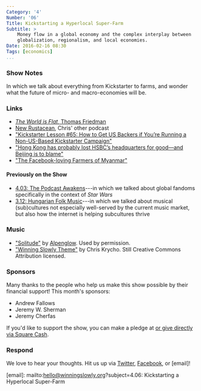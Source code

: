 ```yaml
---
Category: '4'
Number: '06'
Title: Kickstarting a Hyperlocal Super-Farm
Subtitle: >
    Money flow in a global economy and the complex interplay between
    globalization, regionalism, and local economies.
Date: 2016-02-16 08:30
Tags: [economics]
...
```


### Show Notes

In which we talk about everything from Kickstarter to farms, and wonder what the future of micro- and macro-economies will be.

### Links

  - [_The World is Flat_, Thomas Friedman][flat]
  - [New Rustacean], Chris' other podcast
  - ["Kickstarter Lesson #65: How to Get US Backers if You’re Running a
    Non-US-Based Kickstarter Campaign"][kickstarter]
  - ["Hong Kong has probably lost HSBC’s headquarters for good—and Beijing is to
    blame"][qz]
  - ["The Facebook-loving Farmers of Myanmar"][mod]

[flat]: http://www.alibris.com/The-World-Is-Flat-A-Brief-History-of-the-Twenty-First-Century-Thomas-L-Friedman/book/8739489?matches=1087
[New Rustacean]: http://www.newrustacean.com/
[kickstarter]: http://stonemaiergames.com/kickstarter-lesson-65-how-to-get-us-backers-if-youre-running-a-non-us-based-kickstarter-campaign/
[qz]: http://qz.com/616791/hong-kong-has-probably-lost-hsbcs-headquarters-for-good-and-beijing-is-to-blame/
[mod]: http://www.theatlantic.com/technology/archive/2016/01/the-facebook-loving-farmers-of-myanmar/424812/

#### Previously on the Show

  - [4.03: The Podcast Awakens][4.03]---in which we talked about global fandoms     specifically in the context of _Star Wars_
  - [3.12: Hungarian Folk Music][3.12]---in which we talked about musical     (sub)cultures not especially well-served by the current music market, but     also how the internet is helping subcultures thrive

[4.03]: http://www.winningslowly.org/4.03/
[3.12]: http://www.winningslowly.org/3.12/

### Music

  - ["Solitude"] by [Alpenglow]. Used by permission.
  - ["Winning Slowly Theme"] by Chris Krycho. Still Creative Commons Attribution licensed.

["Solitude"]: https://soundcloud.com/teamclermont/alpenglow-solitude
[Alpenglow]: http://www.alpenglowmusic.com
["Winning Slowly Theme"]: //soundcloud.com/chriskrycho/winning-slowly

### Sponsors

Many thanks to the people who help us make this show possible by their financial support! This month's sponsors:

  - Andrew Fallows
  - Jeremy W. Sherman
  - Jeremy Cherfas

If you'd like to support the show, you can make a pledge at <a href='https://www.patreon.com/winningslowly' rel='payment'> or give directly via [Square Cash].

[Patreon]: //www.patreon.com/winningslowly
[Square Cash]: //cash.me/$winningslowly


### Respond

We love to hear your thoughts. Hit us up via [Twitter], [Facebook], or [email]!

[Twitter]: //www.twitter.com/winningslowly
[Facebook]: //www.facebook.com/winningslowlypodcast
[email]: mailto:hello@winningslowly.org?subject=4.06: Kickstarting a Hyperlocal Super-Farm
